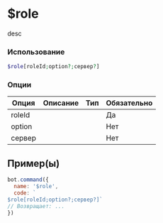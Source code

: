 # $role
desc
### Использование
```php
$role[roleId;option?;сервер?]
```

### Опции

| Опция | Описание | Тип | Обязательно |
|--------|-------------|------|----------|
| roleId |  |  | Да | 
| option |  |  | Нет | 
| сервер |  |  | Нет |
## Пример(ы)

```javascript
bot.command({
  name: '$role',
  code: `
$role[roleId;option?;сервер?]`
// Возвращает: ...
})
```
